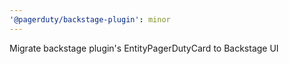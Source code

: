 ```yaml
---
'@pagerduty/backstage-plugin': minor
---
```


Migrate backstage plugin's EntityPagerDutyCard to Backstage UI
